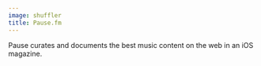 ```yaml
---
image: shuffler
title: Pause.fm
---
```


Pause curates and documents the best music content on the web in an iOS magazine.
